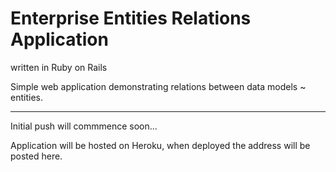 Enterprise Entities Relations Application
====================

written in Ruby on Rails

Simple web application demonstrating relations between data models ~ entities.

-----------------------------------------

Initial push will commmence soon...

Application will be hosted on Heroku, when deployed the address will be posted here.
